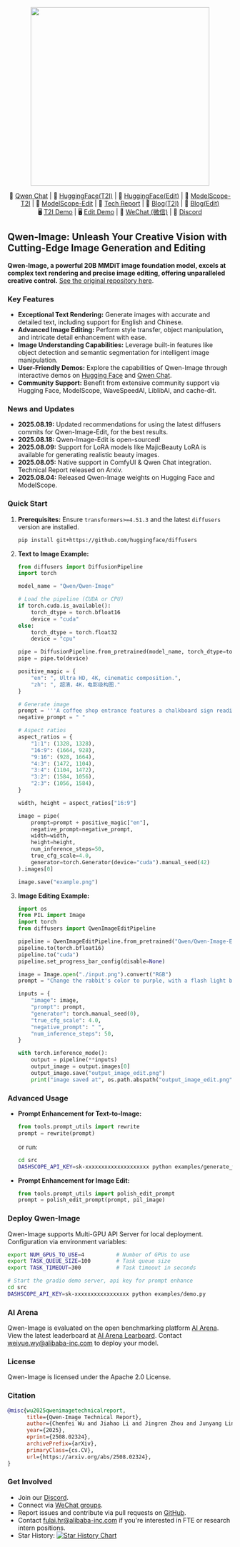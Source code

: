 <p align="center">
    <img src="https://qianwen-res.oss-cn-beijing.aliyuncs.com/Qwen-Image/qwen_image_logo.png" width="400"/>
<p>

<p align="center">
    💜 <a href="https://chat.qwen.ai/">Qwen Chat</a> |
    🤗 <a href="https://huggingface.co/Qwen/Qwen-Image">HuggingFace(T2I)</a> |
    🤗 <a href="https://huggingface.co/Qwen/Qwen-Image-Edit">HuggingFace(Edit)</a> | 🤖 <a href="https://modelscope.cn/models/Qwen/Qwen-Image">ModelScope-T2I</a> | 🤖 <a href="https://modelscope.cn/models/Qwen/Qwen-Image-Edit">ModelScope-Edit</a> | 📑 <a href="https://arxiv.org/abs/2508.02324">Tech Report</a> | 📑 <a href="https://qwenlm.github.io/blog/qwen-image/">Blog(T2I)</a> | 📑 <a href="https://qwenlm.github.io/blog/qwen-image-edit/">Blog(Edit)</a>
<br>
🖥️ <a href="https://huggingface.co/spaces/Qwen/Qwen-Image">T2I Demo</a> | 🖥️ <a href="https://huggingface.co/spaces/Qwen/Qwen-Image-Edit">Edit Demo</a> | 💬 <a href="https://github.com/QwenLM/Qwen-Image/blob/main/assets/wechat.png">WeChat (微信)</a> | 🫨 <a href="https://discord.gg/CV4E9rpNSD">Discord</a>
</p>

## Qwen-Image: Unleash Your Creative Vision with Cutting-Edge Image Generation and Editing

**Qwen-Image, a powerful 20B MMDiT image foundation model, excels at complex text rendering and precise image editing, offering unparalleled creative control.**  [See the original repository here](https://github.com/QwenLM/Qwen-Image).

### Key Features

*   **Exceptional Text Rendering:** Generate images with accurate and detailed text, including support for English and Chinese.
*   **Advanced Image Editing:**  Perform style transfer, object manipulation, and intricate detail enhancement with ease.
*   **Image Understanding Capabilities:** Leverage built-in features like object detection and semantic segmentation for intelligent image manipulation.
*   **User-Friendly Demos:**  Explore the capabilities of Qwen-Image through interactive demos on [Hugging Face](https://huggingface.co/spaces/Qwen/Qwen-Image) and [Qwen Chat](https://chat.qwen.ai/).
*   **Community Support:** Benefit from extensive community support via Hugging Face, ModelScope, WaveSpeedAI, LiblibAI, and cache-dit.

### News and Updates

*   **2025.08.19:**  Updated recommendations for using the latest diffusers commits for Qwen-Image-Edit, for the best results.
*   **2025.08.18:** Qwen-Image-Edit is open-sourced!
*   **2025.08.09:**  Support for LoRA models like MajicBeauty LoRA is available for generating realistic beauty images.
*   **2025.08.05:** Native support in ComfyUI & Qwen Chat integration. Technical Report released on Arxiv.
*   **2025.08.04:** Released Qwen-Image weights on Hugging Face and ModelScope.

### Quick Start

1.  **Prerequisites:**  Ensure `transformers>=4.51.3` and the latest `diffusers` version are installed.
    ```bash
    pip install git+https://github.com/huggingface/diffusers
    ```

2.  **Text to Image Example:**

    ```python
    from diffusers import DiffusionPipeline
    import torch

    model_name = "Qwen/Qwen-Image"

    # Load the pipeline (CUDA or CPU)
    if torch.cuda.is_available():
        torch_dtype = torch.bfloat16
        device = "cuda"
    else:
        torch_dtype = torch.float32
        device = "cpu"

    pipe = DiffusionPipeline.from_pretrained(model_name, torch_dtype=torch_dtype)
    pipe = pipe.to(device)

    positive_magic = {
        "en": ", Ultra HD, 4K, cinematic composition.",
        "zh": ", 超清，4K，电影级构图."
    }

    # Generate image
    prompt = '''A coffee shop entrance features a chalkboard sign reading "Qwen Coffee 😊 $2 per cup," with a neon light beside it displaying "通义千问". Next to it hangs a poster showing a beautiful Chinese woman, and beneath the poster is written "π≈3.1415926-53589793-23846264-33832795-02384197".'''
    negative_prompt = " "

    # Aspect ratios
    aspect_ratios = {
        "1:1": (1328, 1328),
        "16:9": (1664, 928),
        "9:16": (928, 1664),
        "4:3": (1472, 1104),
        "3:4": (1104, 1472),
        "3:2": (1584, 1056),
        "2:3": (1056, 1584),
    }

    width, height = aspect_ratios["16:9"]

    image = pipe(
        prompt=prompt + positive_magic["en"],
        negative_prompt=negative_prompt,
        width=width,
        height=height,
        num_inference_steps=50,
        true_cfg_scale=4.0,
        generator=torch.Generator(device="cuda").manual_seed(42)
    ).images[0]

    image.save("example.png")
    ```

3.  **Image Editing Example:**

    ```python
    import os
    from PIL import Image
    import torch
    from diffusers import QwenImageEditPipeline

    pipeline = QwenImageEditPipeline.from_pretrained("Qwen/Qwen-Image-Edit")
    pipeline.to(torch.bfloat16)
    pipeline.to("cuda")
    pipeline.set_progress_bar_config(disable=None)

    image = Image.open("./input.png").convert("RGB")
    prompt = "Change the rabbit's color to purple, with a flash light background."

    inputs = {
        "image": image,
        "prompt": prompt,
        "generator": torch.manual_seed(0),
        "true_cfg_scale": 4.0,
        "negative_prompt": " ",
        "num_inference_steps": 50,
    }

    with torch.inference_mode():
        output = pipeline(**inputs)
        output_image = output.images[0]
        output_image.save("output_image_edit.png")
        print("image saved at", os.path.abspath("output_image_edit.png"))
    ```

### Advanced Usage

*   **Prompt Enhancement for Text-to-Image:**
    ```python
    from tools.prompt_utils import rewrite
    prompt = rewrite(prompt)
    ```
    or run:
    ```bash
    cd src
    DASHSCOPE_API_KEY=sk-xxxxxxxxxxxxxxxxxxxx python examples/generate_w_prompt_enhance.py
    ```

*   **Prompt Enhancement for Image Edit:**
    ```python
    from tools.prompt_utils import polish_edit_prompt
    prompt = polish_edit_prompt(prompt, pil_image)
    ```

### Deploy Qwen-Image

Qwen-Image supports Multi-GPU API Server for local deployment.
Configuration via environment variables:
```bash
export NUM_GPUS_TO_USE=4          # Number of GPUs to use
export TASK_QUEUE_SIZE=100        # Task queue size
export TASK_TIMEOUT=300           # Task timeout in seconds
```

```bash
# Start the gradio demo server, api key for prompt enhance
cd src
DASHSCOPE_API_KEY=sk-xxxxxxxxxxxxxxxxx python examples/demo.py 
```

### AI Arena

Qwen-Image is evaluated on the open benchmarking platform [AI Arena](https://aiarena.alibaba-inc.com).  View the latest leaderboard at [AI Arena Learboard](https://aiarena.alibaba-inc.com/corpora/arena/leaderboard?arenaType=text2image).  Contact weiyue.wy@alibaba-inc.com to deploy your model.

### License

Qwen-Image is licensed under the Apache 2.0 License.

### Citation

```bibtex
@misc{wu2025qwenimagetechnicalreport,
      title={Qwen-Image Technical Report}, 
      author={Chenfei Wu and Jiahao Li and Jingren Zhou and Junyang Lin and Kaiyuan Gao and Kun Yan and Sheng-ming Yin and Shuai Bai and Xiao Xu and Yilei Chen and Yuxiang Chen and Zecheng Tang and Zekai Zhang and Zhengyi Wang and An Yang and Bowen Yu and Chen Cheng and Dayiheng Liu and Deqing Li and Hang Zhang and Hao Meng and Hu Wei and Jingyuan Ni and Kai Chen and Kuan Cao and Liang Peng and Lin Qu and Minggang Wu and Peng Wang and Shuting Yu and Tingkun Wen and Wensen Feng and Xiaoxiao Xu and Yi Wang and Yichang Zhang and Yongqiang Zhu and Yujia Wu and Yuxuan Cai and Zenan Liu},
      year={2025},
      eprint={2508.02324},
      archivePrefix={arXiv},
      primaryClass={cs.CV},
      url={https://arxiv.org/abs/2508.02324}, 
}
```

### Get Involved

*   Join our [Discord](https://discord.gg/z3GAxXZ9Ce).
*   Connect via [WeChat groups](assets/wechat.png).
*   Report issues and contribute via pull requests on [GitHub](https://github.com/QwenLM/Qwen-Image).
*   Contact fulai.hr@alibaba-inc.com if you're interested in FTE or research intern positions.
*  Star History:
[![Star History Chart](https://api.star-history.com/svg?repos=QwenLM/Qwen-Image&type=Date)](https://www.star-history.com/#QwenLM/Qwen-Image&Date)